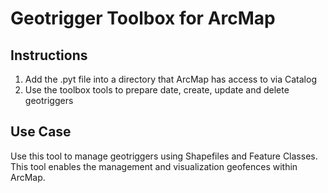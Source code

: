 # Geotrigger Toolbox for ArcMap

## Instructions

1. Add the .pyt file into a directory that ArcMap has access to via Catalog 
2. Use the toolbox tools to prepare date, create, update and delete geotriggers


## Use Case

Use this tool to manage geotriggers using Shapefiles and Feature Classes.  This tool enables the management and visualization geofences within ArcMap.  

